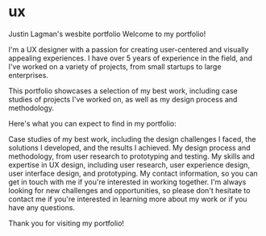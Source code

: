# ux
Justin Lagman's wesbite portfolio
Welcome to my portfolio!

I'm a UX designer with a passion for creating user-centered and visually appealing experiences. I have over 5 years of experience in the field, and I've worked on a variety of projects, from small startups to large enterprises.

This portfolio showcases a selection of my best work, including case studies of projects I've worked on, as well as my design process and methodology.

Here's what you can expect to find in my portfolio:

Case studies of my best work, including the design challenges I faced, the solutions I developed, and the results I achieved.
My design process and methodology, from user research to prototyping and testing.
My skills and expertise in UX design, including user research, user experience design, user interface design, and prototyping.
My contact information, so you can get in touch with me if you're interested in working together.
I'm always looking for new challenges and opportunities, so please don't hesitate to contact me if you're interested in learning more about my work or if you have any questions.

Thank you for visiting my portfolio!
